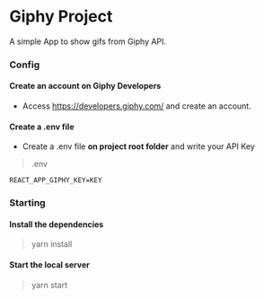 # Giphy Project

A simple App to show gifs from Giphy API.

### Config

#### Create an account on Giphy Developers

- Access https://developers.giphy.com/ and create an account.

#### Create a .env file

- Create a .env file **on project root folder** and write your API Key

> .env

```
REACT_APP_GIPHY_KEY=KEY
```

### Starting

#### Install the dependencies

> yarn install

#### Start the local server

> yarn start
